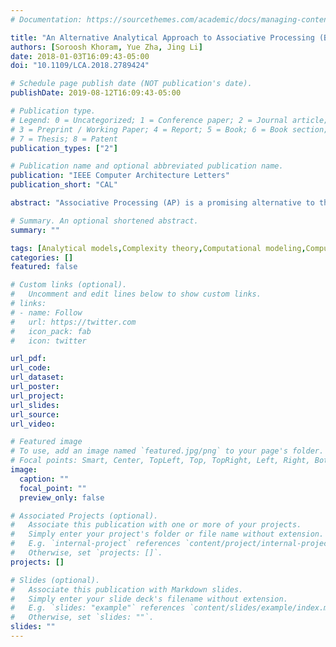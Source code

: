 ```yaml
---
# Documentation: https://sourcethemes.com/academic/docs/managing-content/

title: "An Alternative Analytical Approach to Associative Processing (Best of CAL)"
authors: [Soroosh Khoram, Yue Zha, Jing Li]
date: 2018-01-03T16:09:43-05:00
doi: "10.1109/LCA.2018.2789424"

# Schedule page publish date (NOT publication's date).
publishDate: 2019-08-12T16:09:43-05:00

# Publication type.
# Legend: 0 = Uncategorized; 1 = Conference paper; 2 = Journal article;
# 3 = Preprint / Working Paper; 4 = Report; 5 = Book; 6 = Book section;
# 7 = Thesis; 8 = Patent
publication_types: ["2"]

# Publication name and optional abbreviated publication name.
publication: "IEEE Computer Architecture Letters"
publication_short: "CAL"

abstract: "Associative Processing (AP) is a promising alternative to the Von Neumann model as it addresses the memory wall problem through its inherent in-memory computations. However, because of the countless design parameter choices, comparisons between implementations of two so radically different models are challenging for simulation-based methods. To tackle these challenges, we develop an alternative analytical approach based on a new concept called architecturally-determined complexity. Using this method, we asymptotically evaluate the runtime/storage/energy bounds of the two models, i.e., AP and Von Neumann. We further apply the method to gain more insights into the performance bottlenecks of traditional AP and develop a new machine model named Two Dimensional AP to address these limitations. Finally, we experimentally validate our analytical method and confirm that the simulation results match our theoretical projections."

# Summary. An optional shortened abstract.
summary: ""

tags: [Analytical models,Complexity theory,Computational modeling,Computer architecture,Parallel processing,Runtime,Two dimensional displays,Analysis of Algorithms and Problem Complexity,Associative Processors,Modeling techniques,Models of Computation]
categories: []
featured: false

# Custom links (optional).
#   Uncomment and edit lines below to show custom links.
# links:
# - name: Follow
#   url: https://twitter.com
#   icon_pack: fab
#   icon: twitter

url_pdf:
url_code:
url_dataset:
url_poster:
url_project:
url_slides:
url_source:
url_video:

# Featured image
# To use, add an image named `featured.jpg/png` to your page's folder. 
# Focal points: Smart, Center, TopLeft, Top, TopRight, Left, Right, BottomLeft, Bottom, BottomRight.
image:
  caption: ""
  focal_point: ""
  preview_only: false

# Associated Projects (optional).
#   Associate this publication with one or more of your projects.
#   Simply enter your project's folder or file name without extension.
#   E.g. `internal-project` references `content/project/internal-project/index.md`.
#   Otherwise, set `projects: []`.
projects: []

# Slides (optional).
#   Associate this publication with Markdown slides.
#   Simply enter your slide deck's filename without extension.
#   E.g. `slides: "example"` references `content/slides/example/index.md`.
#   Otherwise, set `slides: ""`.
slides: ""
---
```

